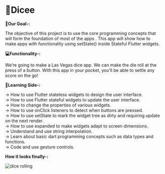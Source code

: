 # 🎲Dicee

**📍Our Goal-:**

The objective of this project is to use the core programming concepts that will form the foundation of most of the apps . This app will show how to make apps with functionality using setState() inside Stateful Flutter widgets.

**💻Functionality-:**

We’re going to make a Las Vegas dice app. We can make the die roll at the press of a button. With this app in your pocket, you’ll be able to settle any score on the go!

**🧾Learning Side-:**

-> How to use Flutter stateless widgets to design the user interface.</br>
-> How to use Flutter stateful widgets to update the user interface.</br>
-> How to change the properties of various widgets.</br>
-> How to use onClick listeners to detect when buttons are pressed.</br>
-> How to use setState to mark the widget tree as dirty and requiring update on the next render.</br>
-> How to use expanded to make widgets adapt to screen dimensions.</br>
-> Understand and use string interpolation.</br>
-> Learn about basic dart programming concepts such as data types and functions.</br>
-> Code and use gesture controls.

**How it looks finally-:**

![dice rolling](https://user-images.githubusercontent.com/78846281/114930550-c5532700-9e52-11eb-87e1-487746fb54b7.gif)
